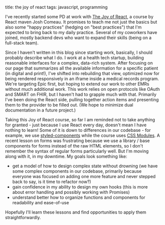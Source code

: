 title: the joy of react
tags: javascript, programming

I've recently started some PD at work with [The Joy of React](https://www.joyofreact.com/), a course by React maven Josh Comeau. It promises to teach me not just the basics but also some "happy practices" (hedging on "best practices") that I'm expected to bring back to my daily practice. Several of my coworkers have joined, mostly backend devs who want to expand their skills (being on a full-stack team).

Since I haven't written in this blog since starting work, basically, I should probably describe what I do. I work at a health tech startup, building reasonable interfaces for a complex, data-rich system. After focusing on our page that summarizes all the available information for a specific patient (in digital and print!), I've shifted into rebuilding that view, optimized now for being rendered responsively in an iframe inside a medical records program. We're targeting Epic first, but hoping to extend our work to other EMRs without much additional work. This work relies on open protocols like OAuth and SMART on FHIR, but I haven't had to grapple much with that. Primarily I've been doing the React side, pulling together action items and presenting them to the provider to be filled out. (We hope to minimize dual documentation in a future project.)

Taking this Joy of React course, so far I am reminded not to take anything for granted - just because I use React every day, doesn't mean I have nothing to learn! Some of it is down to differences in our codebase - for example, we use [styled-components](https://styled-components.com/) while the course uses [CSS Modules](https://github.com/css-modules/css-modules). A recent lesson on forms was frustrating because we use a library / base components for forms instead of the raw HTML elements, so I don't remember the syntax of regular forms particularly well. But I'm moving along with it, in my downtime. My goals look something like:

- get a model of how to design complex state without drowning (we have some complex components in our codebase, primarily because everyone was focused on adding one more feature and never stepped back to say, is it time to refactor now?)
- gain confidence in my ability to design my own hooks (this is more about error handling and possibly working with Promises)
- understand better how to organize functions and components for readability and ease-of-use

Hopefully I'll learn these lessons and find opportunities to apply them straightforwardly.